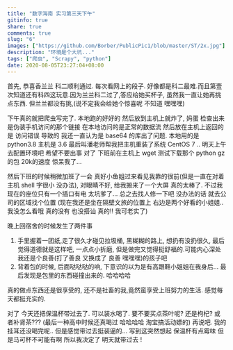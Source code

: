 ```yaml
---
title: "数字海南 实习第三天下午"
gitinfo: true
share: true
comments: true
slug: "6"
images: ["https://github.com/Borber/PublicPic1/blob/master/ST/2x.jpg"] 
description: "环境是个大坑..."
tags: ["爬虫", "Scrapy", "python"]
date: 2020-08-05T23:27:04+08:00
---
```


首先, 恭喜香兰兰 科二顺利通过. 每次看网上的段子. 好像都是科二最难.而且第壹次知道还有科四这玩意.因为兰兰科二过了,答应给她买杯子, 虽然我一直让她再挑点东西. 但兰兰都没有挑,(说不定我会给她个惊喜呢 不知道 嘿嘿嘿)

下午真的就把爬虫写完了. 本地跑的好好的 然后放到主机上就炸了, 妈蛋 检查出来是伪装手机访问的那个链接 在本地访问的是正常的数据流 然后放在主机上返回的是 访问错误 导致的 我还一直认为是 base64 的库出了问题. 本地用的是 python3.8 主机是 3.6 最后叫潘老师帮我把主机重装了系统 CentOS 7 .. 明天上午去配置环境吧 希望不要出事  对了 下班前在主机上 wget 测试下载那个 python gz的包 20k的速度 惊呆我了… 

然后下班的时候稍微加班了一会 真好小鱼姐过来看见我靠的很前(但是一直在对着 主机 shell 字很小 没办法), 对眼睛不好, 给我搬来了一个大屏 真的太棒了. 不过我现在的座位只有一个插口有电 太坑爹了… 总之去找人修一下吧 没办法的话 就去公司的区域找个位置 (现在我还是坐在隔壁文旅的位置上 右边是两个好看的小姐姐.. 我没怎么看哦 真的没有 也没搭讪 真的!! 我可老实了)

晚上回宿舍的时候发生了两件事

1. 手里握着一团纸,走了很久才碰见拉圾桶, 黑糊糊的路上, 想扔有没扔很久, 最后觉得道德就是这样吧, 一点点小折磨, 但是做完又觉得挺舒福的.可能内心深处我还是个良善(打了善良 又换成了 良善 嘿嘿嘿)的孩子吧
2. 背着包的时候, 后面哒哒哒的响, 下意识的以为是有高跟鞋小姐姐在我身后… 最后发现是包里的东西碰撞出来的.  哈哈哈哈

真的做点东西还是很享受的, 还不是社畜的我,竟然蛮享受上班努力的生活. 感觉每天都挺充实的.

对了 今天还把保温杯带过去了. 可以装水喝了. 要不要买点茶叶呢?  还是枸杞? 或者补肾茶??? (最后一种高中时候还真喝过 哈哈哈哈 淘宝搞活动嫖的) 再说吧. 我的挂耳还没喝完呢.. 但是感觉带过去挺装逼的… 写到这突然想起 保温杯有点霉味 但是马可杯不可能有啊 所以我决定了 明天就带过去 !